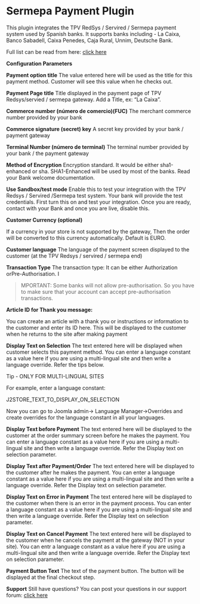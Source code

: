 # Sermepa Payment Plugin

This plugin integrates the TPV RedSys / Servired / Sermepa payment system used by Spanish banks. It supports banks including - La Caixa, Banco Sabadell, Caixa Penedes, Caja Rural, Unnim, Deutsche Bank.

Full list can be read from here: [click here](http://www.servired.es/espanol/miembros.htm)

**Configuration Parameters**

**Payment option title** The value entered here will be used as the title for this payment method. Customer will see this value when he checks out.

**Payment Page title** Title displayed in the payment page of TPV Redsys/servied / sermepa gateway. Add a Title, ex: “La Caixa”.

**Commerce number \(número de comercio\)\(FUC\)** The merchant commerce number provided by your bank

**Commerce signature \(secret\) key** A secret key provided by your bank / payment gateway

**Terminal Number \(número de terminal\)** The terminal number provided by your bank / the payment gateway

**Method of Encryption** Encryption standard. It would be either sha1-enhanced or sha. SHA1-Enhanced will be used by most of the banks. Read your Bank welcome documentation.

**Use Sandbox/test mode** Enable this to test your integration with the TPV Redsys / Servired /Sermepa test system. Your bank will provide the test credentials. First turn this on and test your integration. Once you are ready, contact with your Bank and once you are live, disable this.

**Customer Currency \(optional\)**

If a currency in your store is not supported by the gateway, Then the order will be converted to this currency automatically. Default is EURO.

**Customer language** The language of the payment screen displayed to the customer \(at the TPV Redsys / servired / sermepa end\)

**Transaction Type** The transaction type: It can be either Authorization orPre-Authorisation. I

> MPORTANT: Some banks will not allow pre-authorisation. So you have to make sure that your account can accept pre-authorisation transactions.

**Article ID for Thank you message:**

You can create an article with a thank you or instructions or information to the customer and enter its ID here. This will be displayed to the customer when he returns to the site after making payment

**Display Text on Selection** The text entered here will be displayed when customer selects this payment method. You can enter a language constant as a value here if you are using a multi-lingual site and then write a language override. Refer the tips below.

Tip - ONLY FOR MULTI-LINGUAL SITES

For example, enter a language constant:

J2STORE_TEXT_TO_DISPLAY_ON\_SELECTION

Now you can go to Joomla admin-&gt; Language Manager-&gt;Overrides and create overrides for the language constant in all your languages.

**Display Text before Payment** The text entered here will be displayed to the customer at the order summary screen before he makes the payment. You can enter a language constant as a value here if you are using a multi-lingual site and then write a language override. Refer the Display text on selection parameter.

**Display Text after Payment/Order** The text entered here will be displayed to the customer after he makes the payment. You can enter a language constant as a value here if you are using a multi-lingual site and then write a language override. Refer the Display text on selection parameter.

**Display Text on Error in Payment** The text entered here will be displayed to the customer when there is an error in the payment process. You can enter a language constant as a value here if you are using a multi-lingual site and then write a language override. Refer the Display text on selection parameter.

**Display Text on Cancel Payment** The text entered here will be displayed to the customer when he cancels the payment at the gateway \(NOT in your site\). You can entr a language constant as a value here if you are using a multi-lingual site and then write a language override. Refer the Display text on selection parameter.

**Payment Button Text** The text of the payment button. The button will be displayed at the final checkout step.

**Support** Still have questions? You can post your questions in our support forum: [click here](http://j2store.org/forum/index.html)

